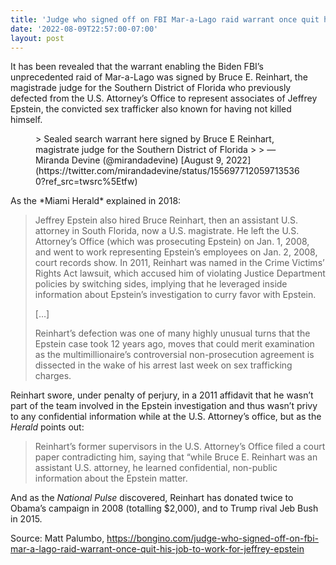 ```yaml
---
title: 'Judge who signed off on FBI Mar-a-Lago raid warrant once quit his job to represent Jeffrey Epstein’s associates'
date: '2022-08-09T22:57:00-07:00'
layout: post
---
```


It has been revealed that the warrant enabling the Biden FBI’s unprecedented raid of Mar-a-Lago was signed by Bruce E. Reinhart, the magistrade judge for the Southern District of Florida who previously defected from the U.S. Attorney’s Office to represent associates of Jeffrey Epstein, the convicted sex trafficker also known for having not killed himself.

<figure class="wp-block-embed is-type-rich is-provider-twitter wp-block-embed-twitter"><div class="wp-block-embed__wrapper">> Sealed search warrant here signed by Bruce E Reinhart, magistrate judge for the Southern District of Florida <https://t.co/Vl1FkjjMt8>
> 
> — Miranda Devine (@mirandadevine) [August 9, 2022](https://twitter.com/mirandadevine/status/1556977120597135360?ref_src=twsrc%5Etfw)

<script async="" charset="utf-8" src="https://platform.twitter.com/widgets.js"></script></div></figure>As the *Miami Herald* explained in 2018:

> Jeffrey Epstein also hired Bruce Reinhart, then an assistant U.S. attorney in South Florida, now a U.S. magistrate. He left the U.S. Attorney’s Office (which was prosecuting Epstein) on Jan. 1, 2008, and went to work representing Epstein’s employees on Jan. 2, 2008, court records show. In 2011, Reinhart was named in the Crime Victims’ Rights Act lawsuit, which accused him of violating Justice Department policies by switching sides, implying that he leveraged inside information about Epstein’s investigation to curry favor with Epstein.
> 
> \[…\]
> 
> Reinhart’s defection was one of many highly unusual turns that the Epstein case took 12 years ago, moves that could merit examination as the multimillionaire’s controversial non-prosecution agreement is dissected in the wake of his arrest last week on sex trafficking charges.

Reinhart swore, under penalty of perjury, in a 2011 affidavit that he wasn’t part of the team involved in the Epstein investigation and thus wasn’t privy to any confidential information while at the U.S. Attorney’s office, but as the *Herald* points out:

> Reinhart’s former supervisors in the U.S. Attorney’s Office filed a court paper contradicting him, saying that “while Bruce E. Reinhart was an assistant U.S. attorney, he learned confidential, non-public information about the Epstein matter.

And as the *National Pulse* discovered, Reinhart has donated twice to Obama’s campaign in 2008 (totalling $2,000), and to Trump rival Jeb Bush in 2015.

Source: Matt Palumbo, https://bongino.com/judge-who-signed-off-on-fbi-mar-a-lago-raid-warrant-once-quit-his-job-to-work-for-jeffrey-epstein